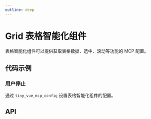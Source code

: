 ```yaml
---
outline: deep
---
```


# Grid 表格智能化组件

表格智能化组件可以提供获取表格数据、选中、滚动等功能的 MCP 配置。

## 代码示例

### 用户停止

通过 `tiny_vue_mcp_config` 设置表格智能化组件的配置。

<demo vue="../../demos/grid/ai.vue" />

## API
